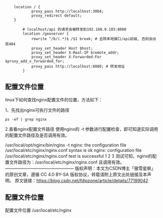 ```shell
    location / {
            proxy_pass http://localhost:3004;
            proxy_redirect default;
    }

        # localhost/api 的请求会被转发到192.168.0.103:8080
        location /geoserver {
            rewrite ^/b/(.*)$ /$1 break; # 去除本地接口/api前缀, 否则会出现404
            proxy_set_header Host $host;
            proxy_set_header X-Real-IP $remote_addr;
            proxy_set_header X-Forwarded-For $proxy_add_x_forwarded_for;
            proxy_pass http://localhost:8080; # 转发地址
        }
```



## 配置文件位置
linux下如何查找nginx配置文件的位置，方法如下：

1、先找出nginx可执行文件的路径
```
ps -ef | grep nginx
```

2.查看nginx配置文件路径
使用nginx的 -t 参数进行配置检查，即可知道实际调用的配置文件路径及是否调用有效。

/usr/local/opt/nginx/bin/nginx -t
nginx: the configuration file /usr/local/etc/nginx/nginx.conf syntax is ok
nginx: configuration file /usr/local/etc/nginx/nginx.conf test is successful
1
2
3
测试可知，nginx的配置文件路径为：/usr/local/etc/nginx/nginx.conf 且调用有效。
————————————————
版权声明：本文为CSDN博主「傲雪星枫」的原创文章，遵循 CC 4.0 BY-SA 版权协议，转载请附上原文出处链接及本声明。
原文链接：https://blog.csdn.net/fdipzone/article/details/77199042


## 配置文件位置
配置文件位置
/usr/local/etc/nginx

